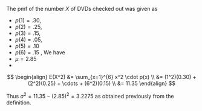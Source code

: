 The pmf of the number $X$ of DVDs checked out was given as
- $p\left( 1\right) = {.30}$, 
- $p\left( 2\right) = {.25}$, 
- $p\left( 3\right) = {.15}$, 
- $p\left( 4\right) = {.05}$, 
- $p\left( 5\right) = {.10}$
- $p\left( 6\right) = {.15}$ ,
We have
-  $\mu = {2.85}$
- 
$$
\begin{align}
E(X^2) &= \sum_{x=1}^{6} x^2 \cdot p(x) \\
       &= (1^2)(0.30) + (2^2)(0.25) + \cdots + (6^2)(0.15) \\
       &= 11.35
\end{align}
$$

Thus ${\sigma }^{2} = {11.35} - {\left( {2.85}\right) }^{2} = {3.2275}$
as obtained previously from the definition.